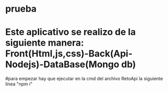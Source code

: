 # prueba
# Este aplicativo se realizo de la siguiente manera: Front(Html,js,css)-Back(Api-Nodejs)-DataBase(Mongo db)
#para empezar hay que ejecutar en la cmd del archivo RetoApi la siguiente linea "npm i"
